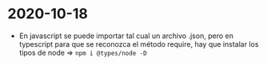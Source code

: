 # 2020-10-18

* En javascript se puede importar tal cual un archivo .json, pero en typescript para que se reconozca el método require, hay que instalar los tipos de node => `npm i @types/node -D`
